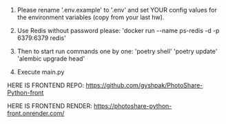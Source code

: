 1. Please rename '.env.example' to '.env' and set YOUR config values for the environment variables (copy from your last hw).

2. Use Redis without password please: 
'docker run --name ps-redis -d -p 6379:6379 redis'

3. Then to start run commands one by one:
 'poetry shell'
 'poetry update' 
 'alembic upgrade head'

4. Execute main.py 

HERE IS FRONTEND REPO: https://github.com/gyshpak/PhotoShare-Python-front

HERE IS FRONTEND RENDER: https://photoshare-python-front.onrender.com/
